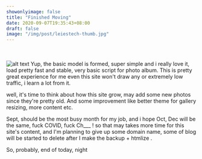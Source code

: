 ```yaml
---
showonlyimage: false
title: "Finished Moving"
date: 2020-09-07T19:35:43+08:00
draft: false
image: "/img/post/leiestech-thumb.jpg"
---
```

ㅤ
<!--more-->
![alt text](/img/post/leiestech.jpg "I did it")
Yup, the basic model is formed, super simple and i really love it, load pretty fast and stable, very basic script for photo album. This is pretty great experience for me even this site won't draw any or extremely low traffic, i learn a lot from it. 

well, it's time to think about how this site grow, may add some new photos since they're pretty old. And some improvement like better theme for gallery resizing, more content etc. 

Sept, should be the most busy month for my job, and i hope Oct, Dec will be the same, fuck COVID, fuck Ch___ ! so that may takes more time for this site's content, and I'm planning to give up some domain name, some of blog will be started to delete after I make the backup + htmlize . 

So, probably, end of today, night